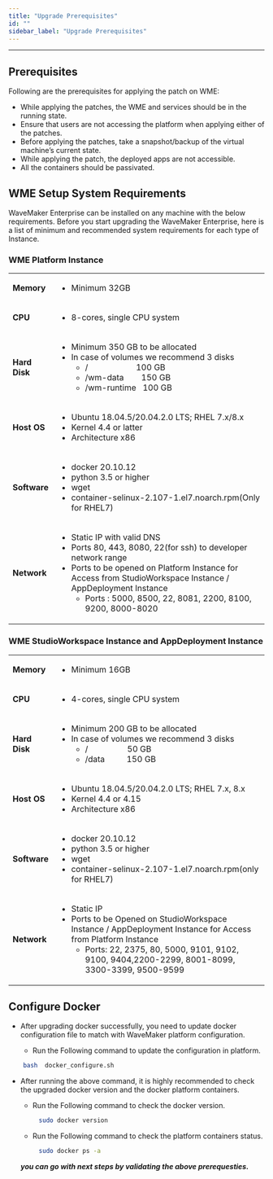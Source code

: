 ```yaml
---
title: "Upgrade Prerequisites"
id: ""
sidebar_label: "Upgrade Prerequisites"
---
```

---


## Prerequisites

Following are the prerequisites for applying the patch on WME:

- While applying the patches, the WME and services should be in the running state.
- Ensure that users are not accessing the platform when applying either of the patches.
- Before applying the patches, take a snapshot/backup of the virtual machine’s current state.
- While applying the patch, the deployed apps are not accessible.
- All the containers should be passivated. 


## WME Setup System Requirements

WaveMaker Enterprise can be installed on any machine with the below requirements. Before you start upgrading the WaveMaker Enterprise, here is a list of minimum and recommended system requirements for each type of Instance.

### WME Platform Instance

<table><tbody><tr><td><strong>Memory</strong></td><td><ul><li>Minimum 32GB</li></ul></td></tr><tr><td><strong>CPU</strong></td><td><ul><li>8-cores, single CPU system</li></ul></td></tr><tr><td><strong>Hard Disk</strong></td><td><ul><li>Minimum&nbsp;350 GB to be allocated</li><li>In case of volumes we recommend 3 disks<ul><li>/&nbsp; &nbsp; &nbsp; &nbsp; &nbsp; &nbsp; &nbsp; &nbsp; &nbsp; &nbsp; &nbsp; 100 GB</li><li>/wm-data&nbsp; &nbsp; &nbsp; &nbsp; 150 GB</li><li>/wm-runtime&nbsp; &nbsp;100 GB</li></ul></li></td></tr><tr><td><strong>Host OS</strong></td><td><ul><li>Ubuntu 18.04.5/20.04.2.0 LTS;  RHEL 7.x/8.x</li><li>Kernel 4.4 or latter</li><li>Architecture x86</li></ul></td></tr>
<tr><td><strong>Software</strong></td><td><ul><li>docker 20.10.12</li><li>python 3.5 or higher</li><li>wget</li><li>container-selinux-2.107-1.el7.noarch.rpm(Only for RHEL7)</li></ul></td></tr> <tr><td><strong>Network</strong></td><td><ul><li>Static IP with valid DNS</li><li>Ports 80, 443, 8080, 22(for ssh) to developer network range</li><li>Ports to be opened on Platform Instance for Access from StudioWorkspace Instance / AppDeployment Instance<ul><li>Ports : 5000, 8500, 22, 8081, 2200, 8100, 9200, 8000-8020</li></ul></li></td></tr></tbody></table>


### WME StudioWorkspace Instance and AppDeployment Instance

<table><tbody><tr><td><strong>Memory</strong></td><td><ul><li>Minimum 16GB</li></ul></td></tr><tr><td><strong>CPU</strong></td><td><ul><li>4-cores, single CPU system</li></ul></td></tr><tr><td><strong>Hard Disk</strong></td><td><ul><li>Minimum&nbsp;200 GB to be allocated</li><li>In case of volumes we recommend 3 disks<ul><li>/&nbsp; &nbsp; &nbsp; &nbsp; &nbsp; &nbsp; &nbsp; &nbsp; &nbsp; 50 GB</li><li>/data&nbsp; &nbsp; &nbsp; &nbsp; &nbsp; 150 GB</li></ul></li></td></tr><tr><td><strong>Host OS</strong></td><td><ul><li>Ubuntu 18.04.5/20.04.2.0 LTS; RHEL 7.x, 8.x</li><li>Kernel 4.4 or 4.15</li><li>Architecture x86</li></ul></td></tr>
<tr><td><strong>Software</strong></td><td><ul><li>docker 20.10.12</li><li>python 3.5 or higher</li><li>wget</li><li>container-selinux-2.107-1.el7.noarch.rpm(only for RHEL7)</li></ul></td></tr><tr><td><strong>Network</strong></td><td><ul><li>Static IP</li><li>Ports to be Opened on StudioWorkspace Instance / AppDeployment Instance for Access from Platform Instance <ul><li>Ports: 22, 2375, 80, 5000, 9101, 9102, 9100, 9404,2200-2299, 8001-8099, 3300-3399, 9500-9599</li></ul></td></tr></tbody></table>


## Configure Docker

- After upgrading docker successfully, you need to update docker configuration file to match with WaveMaker platform configuration.

  - Run the Following command to update the configuration in platform.

```bash
    bash  docker_configure.sh
```     

- After running the above command, it is highly recommended to check the upgraded docker version and the docker platform containers.

   - Run the Following command to check the docker version.
   ```bash
        sudo docker version
   ```

   - Run the Following command to check the platform containers status.
   ```bash
        sudo docker ps -a
   ```     

     ***you can go with next steps by validating the above prerequesties.***  